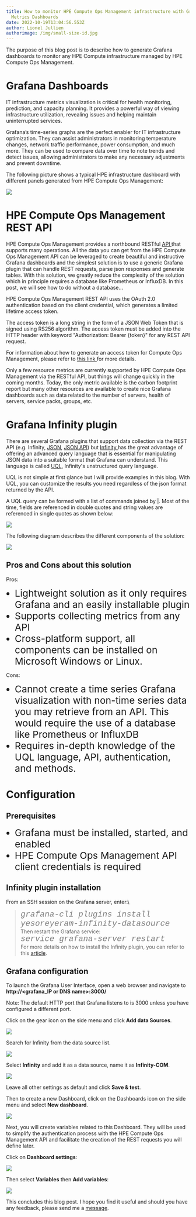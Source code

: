 ```yaml
---
title: How to monitor HPE Compute Ops Management infrastructure with Grafana
  Metrics Dashboards
date: 2022-10-19T13:04:56.553Z
author: Lionel Jullien
authorimage: /img/small-size-id.jpg
---
```

<style>ul li{ font-size:26px;}</style>

<style> i{ color:grey;font-family:'Courier New';font-size:22px; } </style>

The purpose of this blog post is to describe how to generate Grafana dashboards to monitor any HPE Compute infrastructure managed by HPE Compute Ops Management.

# Grafana Dashboards

IT infrastructure metrics visualization is critical for health monitoring, prediction, and capacity planning. It provides a powerful way of viewing infrastructure utilization, revealing issues and helping maintain uninterrupted services.

Grafana’s time-series graphs are the perfect enabler for IT infrastructure optimization. They can assist administrators in monitoring temperature changes, network traffic performance, power consumption, and much more. They can be used to compare data over time to note trends and detect issues, allowing administrators to make any necessary adjustments and prevent downtime.

The following picture shows a typical HPE infrastructure dashboard with different panels generated from HPE Compute Ops Management:

![](/img/2022-10-19-15_14_34-hpe-com-using-infinity-uql-native-api-calls-grafana-—-mozilla-firefox.png)

# HPE Compute Ops Management REST API

HPE Compute Ops Management provides a northbound RESTful [API ](https://developer.greenlake.hpe.com/docs/greenlake/services/compute-ops/public/openapi/compute-ops-latest/overview/)that supports many operations. All the data you can get from the HPE Compute Ops Management API can be leveraged to create beautiful and instructive Grafana dashboards and the simplest solution is to use a generic Grafana plugin that can handle REST requests, parse json responses and generate tables. With this solution, we greatly reduce the complexity of the solution which in principle requires a database like Prometheus or InfluxDB. In this post, we will see how to do without a database...

HPE Compute Ops Management REST API uses the OAuth 2.0 authentication based on the client credential, which generates a limited lifetime access token.

The access token is a long string in the form of a JSON Web Token that is signed using RS256 algorithm. The access token must be added into the HTTP header with keyword "Authorization: Bearer {token}" for any REST API request. 

For information about how to generate an access token for Compute Ops Management, please refer to [this link ](https://developer.greenlake.hpe.com/docs/greenlake/guides/public/authentication/authentication/)for more details.

Only a few resource metrics are currently supported by HPE Compute Ops Management via the RESTful API, but things will change quickly in the coming months. Today, the only metric available is the carbon footprint report but many other resources are available to create nice Grafana dashboards such as data related to the number of servers, health of servers, service packs, groups, etc. 

# Grafana Infinity plugin

There are several Grafana plugins that support data collection via the REST API (e.g. Infinity, [JSON](https://grafana.com/grafana/plugins/simpod-json-datasource/), [JSON API](https://grafana.com/grafana/plugins/marcusolsson-json-datasource/)) but [Infinity ](https://grafana.com/grafana/plugins/yesoreyeram-infinity-datasource/)has the great advantage of offering an advanced query language that is essential for manipulating JSON data into a suitable format that Grafana can understand. This language is called [UQL](https://sriramajeyam.com/grafana-infinity-datasource/wiki/uql/), Infinity's unstructured query language.

UQL is not simple at first glance but I will provide examples in this blog. With UQL, you can customize the results you need regardless of the json format returned by the API.

A UQL query can be formed with a list of commands joined by |. Most of the time, fields are referenced in double quotes and string values are referenced in single quotes as shown below:

![](/img/2022-10-19-16_33_28-hpe-software-‎-onenote-for-windows-10.png)

The following diagram describes the different components of the solution:

![](/img/2022-10-19-16_15_11-lj-synergy-composable-fabric.pptx-powerpoint.png)

## Pros and Cons about this solution

Pros:

* Lightweight solution as it only requires Grafana and an easily installable plugin
* Supports collecting metrics from any API
* Cross-platform support, all components can be installed on Microsoft Windows or Linux.

Cons:

* Cannot create a time series Grafana visualization with non-time series data you may retrieve from an API. This would require the use of a database like Prometheus or InfluxDB
* Requires in-depth knowledge of the UQL language, API, authentication, and methods.

# Configuration

## Prerequisites

* Grafana must be installed, started, and enabled
* HPE Compute Ops Management API client credentials is required

## Infinity plugin installation

From an SSH session on the Grafana server, enter:\
> <i>grafana-cli plugins install yesoreyeram-infinity-datasource</i>\
Then restart the Grafana service:\
> <i>service grafana-server restart</i>\
For more details on how to install the Infinity plugin, you can refer to this [article](< https://github.com/yesoreyeram/grafana-infinity-datasource>).

## Grafana configuration

To launch the Grafana User Interface, open a web browser and navigate to **http://<grafana_IP or DNS name>:3000/**

Note: The default HTTP port that Grafana listens to is 3000 unless you have configured a different port. 

Click on the gear icon on the side menu and click **Add data Sources**.

![](/img/lj-grafana-com-picture1.png)

Search for Infinity from the data source list. 

![](/img/lj-grafana-com-picture2.png)

Select **Infinity** and add it as a data source, name it as **Infinity-COM**.


![](/img/2022-10-19-17_05_15-infinity-com_-settings-grafana-—-mozilla-firefox.png)


Leave all other settings as default and click **Save & test**.

Then to create a new Dashboard, click on the Dashboards icon on the side menu and select **New dashboard**.

![](/img/lj-grafana-com-picture3.png)

Next, you will create variables related to this Dashboard. They will be used to simplify the authentication process with the HPE Compute Ops Management API and facilitate the creation of the REST requests you will define later.

Click on **Dashboard settings**:

![](/img/lj-grafana-com-picture4.png)

Then select **Variables** then **Add variables**:

![](/img/lj-grafana-com-picture5.png)









This concludes this blog post. I hope you find it useful and should you have any feedback, please send me a [message](mailto:lio@hpe.com).
